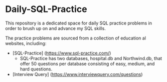 # Daily-SQL-Practice
This repository is a dedicated space for daily SQL practice problems in order to brush up on and advance my SQL skills. 

The practice problems are sourced from a collection of education al websites, including: 
* [SQL-Practice] (https://www.sql-practice.com/)
  * SQL-Practice has two databases, hospital.db and Northwind.db, that offer 50 questions per database consisting of easy, medium, and hard questions. 
* [Interview Query] (https://www.interviewquery.com/questions)

